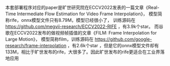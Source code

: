 本套部署程序对应的paper是旷世研究院在ECCV2022发表的一篇文章《Real-Time Intermediate Flow Estimation for Video Frame Interpolation》，
模型简称rife，onnx模型文件只有8.79M，模型已经很小了，
训练源码在 https://github.com/megvii-research/ECCV2022-RIFE ，有3.9k个star。
而谷歌在ECCV2022发布的做视频帧插值的文章《FILM: Frame Interpolation for Large Motion》，
模型简称film，训练源码在 https://github.com/google-research/frame-interpolation ，有2.6k个star
，但是它的onnx模型文件却有133M，相比于旷世发布的rife，大很多了。因此旷世发布的rife更适合在工业界落地应用

